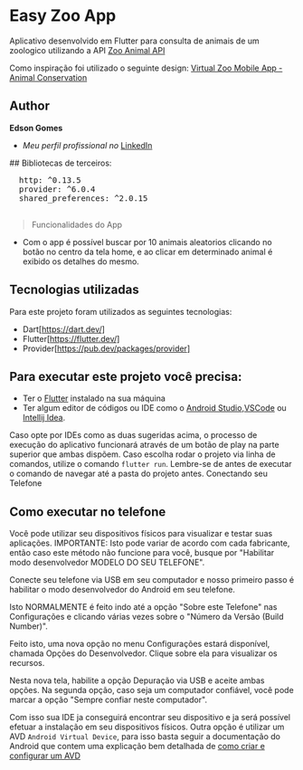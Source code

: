 # Easy Zoo App


Aplicativo desenvolvido em Flutter para consulta de animais de um zoologico utilizando a API [Zoo Animal API](https://zoo-animal-api.herokuapp.com/) 

Como inspiração foi utilizado o seguinte design: [Virtual Zoo Mobile App - Animal Conservation](https://dribbble.com/shots/14052048/attachments/5670791?mode=media)
## Author

**Edson Gomes** 

* *Meu perfil profissional no* [LinkedIn](https://www.linkedin.com/in/edson-gomes-b5b3a175/)




 
</pre>
##  Bibliotecas de terceiros:
 
 <pre>
  http: ^0.13.5
  provider: ^6.0.4
  shared_preferences: ^2.0.15
 </pre>
 


> Funcionalidades do App
* Com o app é possível buscar por 10 animais aleatorios clicando no botão no centro da tela home, e ao clicar em determinado animal é exibido os detalhes do mesmo.


## Tecnologias utilizadas

Para este projeto foram utilizados as seguintes tecnologias:

* Dart[https://dart.dev/]
* Flutter[https://flutter.dev/]
* Provider[https://pub.dev/packages/provider]

## Para executar este projeto você precisa:



- Ter o [Flutter](https://flutter.dev/docs/get-started/install) instalado na sua máquina
- Ter algum editor de códigos ou IDE como o [Android Studio](https://developer.android.com/studio),[VSCode](https://code.visualstudio.com/) ou [Intellij Idea](https://www.jetbrains.com/pt-br/idea/download/). 
 
Caso opte por IDEs como as duas sugeridas acima, o processo de execução do aplicativo funcionará através de um botão de play na parte superior que ambas dispõem. Caso escolha rodar o projeto via linha de comandos, utilize o comando `flutter run`. Lembre-se de antes de executar o comando de navegar até a pasta do projeto antes.
Conectando seu Telefone
## Como executar no telefone
Você pode utilizar seu dispositivos físicos para visualizar e testar suas aplicações.
IMPORTANTE: Isto pode variar de acordo com cada fabricante, então caso este método não funcione para você, busque por "Habilitar modo desenvolvedor MODELO DO SEU TELEFONE".

Conecte seu telefone via USB em seu computador e nosso primeiro passo é habilitar o modo desenvolvedor do Android em seu telefone.

Isto NORMALMENTE é feito indo até a opção "Sobre este Telefone" nas Configurações e clicando várias vezes sobre o "Número da Versão (Build Number)".

Feito isto, uma nova opção no menu Configurações estará disponível, chamada Opções do Desenvolvedor. Clique sobre ela para visualizar os recursos.

Nesta nova tela, habilite a opção Depuração via USB e aceite ambas opções. Na segunda opção, caso seja um computador confiável, você pode marcar a opção "Sempre confiar neste computador".

Com isso sua IDE ja conseguirá encontrar seu dispositivo e ja será possível efetuar a instalação em seu dispositivos físicos.
Outra opção é utilizar um AVD `Android Virtual Device`, para isso basta seguir a documentação do Android que contem uma explicação bem detalhada de [como criar e configurar um AVD](https://developer.android.com/studio/run/managing-avds?hl=pt-br)

                

        
